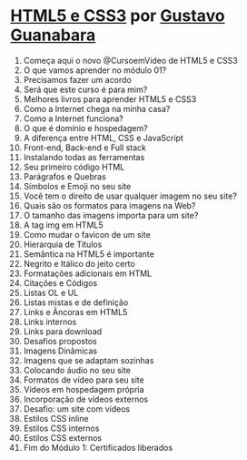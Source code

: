 # [HTML5 e CSS3](https://www.youtube.com/playlist?list=PLHz_AreHm4dkZ9-atkcmcBaMZdmLHft8n) por [Gustavo Guanabara](http://instagram.com/gustavoguanabara)

1. Começa aqui o novo @CursoemVideo de HTML5 e CSS3
2. O que vamos aprender no módulo 01?
3. Precisamos fazer um acordo
4. Será que este curso é para mim?
5. Melhores livros para aprender HTML5 e CSS3
6. Como a Internet chega na minha casa?
7. Como a Internet funciona?
8. O que é domínio e hospedagem?
9. A diferença entre HTML, CSS e JavaScript
10. Front-end, Back-end e Full stack
11. Instalando todas as ferramentas
12. Seu primeiro código HTML
13. Parágrafos e Quebras
14. Símbolos e Emoji no seu site
15. Você tem o direito de usar qualquer imagem no seu site?
16. Quais são os formatos para imagens na Web?
17. O tamanho das imagens importa para um site?
18. A tag img em HTML5
19. Como mudar o favicon de um site
20. Hierarquia de Títulos
21. Semântica na HTML5 é importante
22. Negrito e Itálico do jeito certo
23. Formatações adicionais em HTML
24. Citações e Códigos
25. Listas OL e UL
26. Listas mistas e de definição
27. Links e Âncoras em HTML5
28. Links internos
29. Links para download
30. Desafios propostos
31. Imagens Dinâmicas
32. Imagens que se adaptam sozinhas
33. Colocando áudio no seu site
34. Formatos de vídeo para seu site
35. Vídeos em hospedagem própria
36. Incorporação de vídeos externos
37. Desafio: um site com vídeos
38. Estilos CSS inline
39. Estilos CSS internos
40. Estilos CSS externos
41. Fim do Módulo 1: Certificados liberados